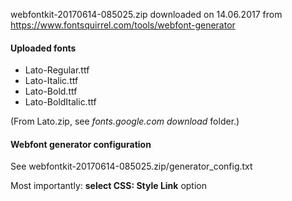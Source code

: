 webfontkit-20170614-085025.zip downloaded on 14.06.2017 from
https://www.fontsquirrel.com/tools/webfont-generator

#### Uploaded fonts

- Lato-Regular.ttf
- Lato-Italic.ttf
- Lato-Bold.ttf
- Lato-BoldItalic.ttf

(From Lato.zip, see *fonts.google.com download* folder.)

#### Webfont generator configuration

See webfontkit-20170614-085025.zip/generator_config.txt

Most importantly: **select CSS: Style Link** option

